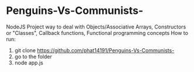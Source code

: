 # Penguins-Vs-Communists-
NodeJS Project way to deal with Objects/Associative Arrays, Constructors or "Classes", Callback functions, Functional programming concepts
How to run: 
1) git clone https://github.com/phat14191/Penguins-Vs-Communists-
2) go to the folder
3) node app.js 
